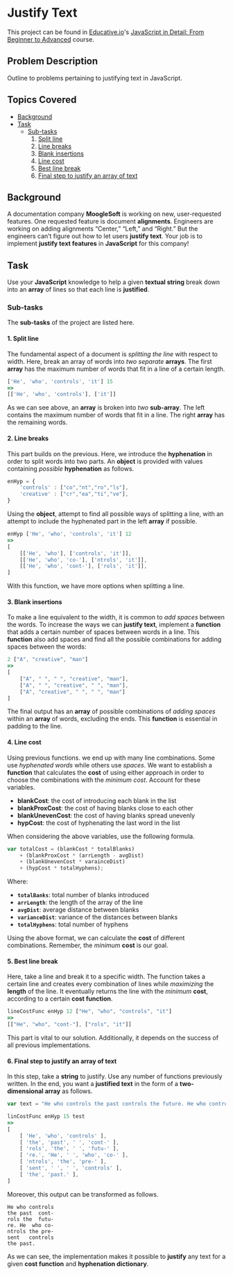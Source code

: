 # Justify Text

This project can be found in [Educative.io](https://www.educative.io/)'s [JavaScript in Detail: From Beginner to Advanced](https://www.educative.io/courses/javascript-in-detail-from-beginner-to-advanced) course.


## Problem Description
Outline to problems pertaining to justifying text in JavaScript.


## Topics Covered
- [Background](#background)
- [Task](#task)
  - [Sub-tasks](#sub-tasks)
      1. [Split line](#1-split-line)
      2. [Line breaks](#2-line-breaks)
      3. [Blank insertions](#3-blank-insertions)
      4. [Line cost](#4-line-cost)
      5. [Best line break](#5-best-line-break)
      6. [Final step to justify an array of text](#6-final-step-to-justify-an-array-of-text)


## Background
A documentation company **MoogleSoft** is working on new, user-requested features. One requested feature is document **alignments**. Engineers are working on adding alignments “Center,” “Left,” and “Right.” But the engineers can’t figure out how to let users **justify text**. Your job is to implement **justify text features** in **JavaScript** for this company!


## Task
Use your **JavaScript** knowledge to help a given **textual string** break down into an **array** of lines so that each line is **justified**.


### Sub-tasks
The **sub-tasks** of the project are listed here.


#### 1. Split line
The fundamental aspect of a document is *splitting the line* with respect to width. Here, break an array of words into *two separate* **arrays**. The first **array** has the maximum number of words that fit in a line of a certain length.

```javascript
['He', 'who', 'controls', 'it'] 15
=>
[['He', 'who', 'controls'], ['it']]
```

As we can see above, an **array** is broken into *two* **sub-array**. The left contains the maximum number of words that fit in a line. The right **array** has the remaining words.


#### 2. Line breaks
This part builds on the previous. Here, we introduce the **hyphenation** in order to split words into two parts. An **object** is provided with values containing *possible* **hyphenation** as follows.

```javascript
enHyp = {
	'controls' : ["co","nt","ro","ls"],
	'creative' : ["cr","ea","ti","ve"],
}
```

Using the **object**, attempt to find all possible ways of splitting a line, with an attempt to include the hyphenated part in the left **array** if possible.

```javascript
enHyp ['He', 'who', 'controls', 'it'] 12
=>
[
	[['He', 'who'], ['controls', 'it']],
	[['He', 'who', 'co-'], ['ntrols', 'it']],
	[['He', 'who', 'cont-'], ['rols', 'it']], 
]
```

With this function, we have more options when splitting a line.


#### 3. Blank insertions
To make a line equivalent to the width, it is common to *add spaces* between the words. To increase the ways we can **justify text**, implement a **function** that adds a certain number of spaces between words in a line. This **function** also add spaces and find all the possible combinations for adding spaces between the words:

```javascript
2 ["A", "creative", "man"]
=>
[
	["A", " ", " ", "creative", "man"],
	["A", " ", "creative", " ", "man"],
	["A", "creative", " ", " ", "man"]
]
```

The final output has an **array** of possible combinations of *adding spaces* within an **array** of words, excluding the ends. This **function** is essential in padding to the line.


#### 4. Line cost
Using previous functions. we end up with many line combinations. Some use *hyphenated words* while others use *spaces*. We want to establish a **function** that calculates the **cost** of using either approach in order to choose the combinations with the *minimum cost*. Account for these variables.

* **blankCost**: the cost of introducing each blank in the list
* **blankProxCost**: the cost of having blanks close to each other
* **blankUnevenCost**: the cost of having blanks spread unevenly
* **hypCost**: the cost of hyphenating the last word in the list

When considering the above variables, use the following formula.

```javascript
var totalCost = (blankCost * totalBlanks)
	+ (blankProxCost * (arrLength - avgDist)
	+ (blankUnevenCost * varainceDist)
	+ (hypCost * totalHyphens);
```

Where:

* **`totalBanks`**: total number of blanks introduced
* **`arrLength`**: the length of the array of the line
* **`avgDist`**: average distance between blanks
* **`varianceDist`**: variance of the distances between blanks
* **`totalHyphens`**: total number of hyphens

Using the above format, we can calculate the **cost** of different combinations. Remember, the *minimum* **cost** is our goal.


#### 5. Best line break
Here, take a line and break it to a specific width. The function takes a certain line and creates every combination of lines while *maximizing* the **length** of the line. It eventually returns the line with the *minimum* **cost**, according to a certain **cost function**.

```javascript
lineCostFunc enHyp 12 ["He", "who", "controls", "it"]
=>
[["He", "who", "cont-"], ["rols", "it"]]
```

This part is vital to our solution. Additionally, it depends on the success of all previous implementations.


#### 6. Final step to justify an array of text
In this step, take a **string** to justify. Use any number of functions previously written. In the end, you want a **justified text** in the form of a **two-dimensional array** as follows.

```javascript
var text = "He who controls the past controls the future. He who controls the present controls the past."

linCostFunc enHyp 15 test
=>
[
	[ 'He', 'who', 'controls' ],
	[ 'the', 'past', ' ', 'cont-' ],
	[ 'rols', 'the', ' ', 'futu-' ],
	[ 're.', 'He', ' ', 'who', 'co-' ],
	[ 'ntrols', 'the', 'pre-' ],
	[ 'sent', ' ', ' ', 'controls' ],
	[ 'the', 'past.' ],
]

```

Moreover, this output can be transformed as follows.

```none
He who controls
the past  cont-
rols the  futu-
re. He  who co-
ntrols the pre-
sent   controls
the past.
```

As we can see, the implementation makes it possible to **justify** any text for a given **cost function** and **hyphenation dictionary**.
